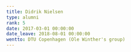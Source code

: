 ```yaml
---
title: Didrik Nielsen
type: alumni
rank: 5
date: 2017-03-01 00:00:00
date_leave: 2018-08-01 00:00:00
wentto: DTU Copenhagen (Ole Winther's group)
---
```

<!-- DTU Copenhagen in Ole Winther's group -->
